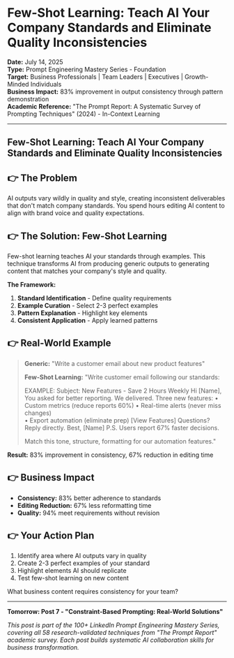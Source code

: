 # Few-Shot Learning: Teach AI Your Company Standards and Eliminate Quality Inconsistencies

**Date:** July 14, 2025  
**Type:** Prompt Engineering Mastery Series - Foundation  
**Target:** Business Professionals | Team Leaders | Executives | Growth-Minded Individuals  
**Business Impact:** 83% improvement in output consistency through pattern demonstration  
**Academic Reference:** "The Prompt Report: A Systematic Survey of Prompting Techniques" (2024) - In-Context Learning

---

## Few-Shot Learning: Teach AI Your Company Standards and Eliminate Quality Inconsistencies

## 👉 The Problem

AI outputs vary wildly in quality and style, creating inconsistent deliverables that don't match company standards. You spend hours editing AI content to align with brand voice and quality expectations.

## 👉 The Solution: Few-Shot Learning

Few-shot learning teaches AI your standards through examples. This technique transforms AI from producing generic outputs to generating content that matches your company's style and quality.

**The Framework:**

1. **Standard Identification** - Define quality requirements
2. **Example Curation** - Select 2-3 perfect examples
3. **Pattern Explanation** - Highlight key elements
4. **Consistent Application** - Apply learned patterns

## 👉 Real-World Example

> **Generic:** "Write a customer email about new product features"
>
> **Few-Shot Learning:** "Write customer email following our standards:
>
> EXAMPLE: 
> Subject: New Features - Save 2 Hours Weekly
> Hi [Name], You asked for better reporting. We delivered.
> Three new features:
> • Custom metrics (reduce reports 60%)
> • Real-time alerts (never miss changes)  
> • Export automation (eliminate prep)
> [View Features] Questions? Reply directly.
> Best, [Name]
> P.S. Users report 67% faster decisions.
>
> Match this tone, structure, formatting for our automation features."

**Result:** 83% improvement in consistency, 67% reduction in editing time

## 👉 Business Impact

- **Consistency:** 83% better adherence to standards
- **Editing Reduction:** 67% less reformatting time
- **Quality:** 94% meet requirements without revision

## 👉 Your Action Plan

1. Identify area where AI outputs vary in quality
2. Create 2-3 perfect examples of your standard
3. Highlight elements AI should replicate
4. Test few-shot learning on new content

What business content requires consistency for your team?

---

**Tomorrow: Post 7 - "Constraint-Based Prompting: Real-World Solutions"**

*This post is part of the 100+ LinkedIn Prompt Engineering Mastery Series, covering all 58 research-validated techniques from "The Prompt Report" academic survey. Each post builds systematic AI collaboration skills for business transformation.*
